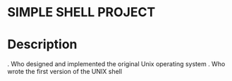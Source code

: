 # SIMPLE SHELL PROJECT
# Description
. Who designed and implemented the original Unix operating system
. Who wrote the first version of the UNIX shell
